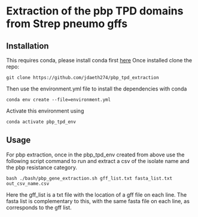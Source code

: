 # Extraction of the pbp TPD domains from Strep pneumo gffs #

## Installation ##

This requires conda, please install conda first [here](docs.conda.io/projects/conda/en/latest/user-guide/install)
Once installed clone the repo:

`git clone https://github.com/jdaeth274/pbp_tpd_extraction`

Then use the environment.yml file to install the dependencies with conda

`conda env create --file=environment.yml`

Activate this environment using 

`conda activate pbp_tpd_env`

## Usage ##

For pbp extraction, once in the pbp_tpd_env created from above use the following script command
to run and extract a csv of the isolate name and the pbp resistance category. 

`bash ./bash/pbp_gene_extraction.sh gff_list.txt fasta_list.txt out_csv_name.csv`

Here the gff_list is a txt file with the location of a gff file on each line.
The fasta list is complementary to this, with the same fasta file on each line, 
as corresponds to the gff list.


